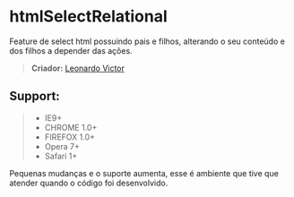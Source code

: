 # htmlSelectRelational
Feature de select html possuindo pais e filhos, alterando o seu conteúdo e dos filhos a depender das ações.
> **Criador:** [Leonardo Victor](https://twitter.com/leonardovff)

## Support: 
> - IE9+
> - CHROME 1.0+
> - FIREFOX 1.0+
> - Opera 7+
> - Safari 1+

Pequenas mudanças e o suporte aumenta, esse é ambiente que tive que atender quando o código foi desenvolvido.
